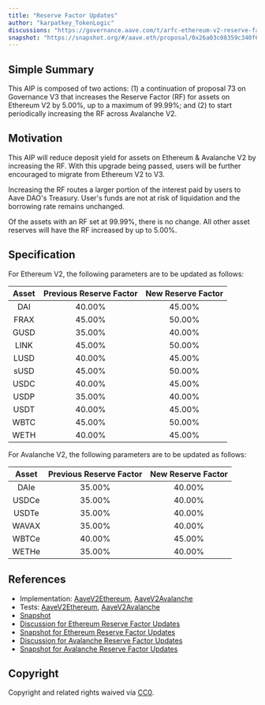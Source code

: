 ```yaml
---
title: "Reserve Factor Updates"
author: "karpatkey_TokenLogic"
discussions: "https://governance.aave.com/t/arfc-ethereum-v2-reserve-factor-adjustment/16764/7"
snapshot: "https://snapshot.org/#/aave.eth/proposal/0x26a03c08359c340f63b78b0c3e96d37aa0adeda65814643b0886d4719048ea7e"
---
```


## Simple Summary

This AIP is composed of two actions: (1) a continuation of proposal 73 on Governance V3 that increases the Reserve Factor (RF) for assets on Ethereum V2 by 5.00%, up to a maximum of 99.99%; and (2) to start periodically increasing the RF across Avalanche V2.

## Motivation

This AIP will reduce deposit yield for assets on Ethereum & Avalanche V2 by increasing the RF. With this upgrade being passed, users will be further encouraged to migrate from Ethereum V2 to V3.

Increasing the RF routes a larger portion of the interest paid by users to Aave DAO's Treasury. User's funds are not at risk of liquidation and the borrowing rate remains unchanged.

Of the assets with an RF set at 99.99%, there is no change. All other asset reserves will have the RF increased by up to 5.00%.

## Specification

For Ethereum V2, the following parameters are to be updated as follows:

| Asset | Previous Reserve Factor | New Reserve Factor |
| :---: | :---------------------: | :----------------: |
|  DAI  |         40.00%          |       45.00%       |
| FRAX  |         45.00%          |       50.00%       |
| GUSD  |         35.00%          |       40.00%       |
| LINK  |         45.00%          |       50.00%       |
| LUSD  |         40.00%          |       45.00%       |
| sUSD  |         45.00%          |       50.00%       |
| USDC  |         40.00%          |       45.00%       |
| USDP  |         35.00%          |       40.00%       |
| USDT  |         40.00%          |       45.00%       |
| WBTC  |         45.00%          |       50.00%       |
| WETH  |         40.00%          |       45.00%       |

For Avalanche V2, the following parameters are to be updated as follows:

| Asset | Previous Reserve Factor | New Reserve Factor |
| :---: | :---------------------: | :----------------: |
| DAIe  |         35.00%          |       40.00%       |
| USDCe |         35.00%          |       40.00%       |
| USDTe |         35.00%          |       40.00%       |
| WAVAX |         35.00%          |       40.00%       |
| WBTCe |         40.00%          |       45.00%       |
| WETHe |         35.00%          |       40.00%       |

## References

- Implementation: [AaveV2Ethereum](https://github.com/bgd-labs/aave-proposals-v3/blob/main/src/20240411_Multi_ReserveFactorUpgrades/AaveV2Ethereum_ReserveFactorUpgrades_20240411.sol), [AaveV2Avalanche](https://github.com/bgd-labs/aave-proposals-v3/blob/main/src/20240411_Multi_ReserveFactorUpgrades/AaveV2Avalanche_ReserveFactorUpgrades_20240411.sol)
- Tests: [AaveV2Ethereum](https://github.com/bgd-labs/aave-proposals-v3/blob/main/src/20240411_Multi_ReserveFactorUpgrades/AaveV2Ethereum_ReserveFactorUpgrades_20240411.t.sol), [AaveV2Avalanche](https://github.com/bgd-labs/aave-proposals-v3/blob/main/src/20240411_Multi_ReserveFactorUpgrades/AaveV2Avalanche_ReserveFactorUpgrades_20240411.t.sol)
- [Snapshot](https://snapshot.org/#/aave.eth/proposal/0x26a03c08359c340f63b78b0c3e96d37aa0adeda65814643b0886d4719048ea7e)
- [Discussion for Ethereum Reserve Factor Updates](https://governance.aave.com/t/arfc-ethereum-v2-reserve-factor-adjustment/16764/7)
- [Snapshot for Ethereum Reserve Factor Updates](https://snapshot.org/#/aave.eth/proposal/0x26a03c08359c340f63b78b0c3e96d37aa0adeda65814643b0886d4719048ea7e)
- [Discussion for Avalanche Reserve Factor Updates](https://governance.aave.com/t/arfc-avalanche-v2-reserve-factor-adjustment/17040/3)
- [Snapshot for Avalanche Reserve Factor Updates](https://snapshot.org/#/aave.eth/proposal/0x770ff4e02634c77aaa09952345551168920f7878b32ab03fcef92763a5fb70ab)

## Copyright

Copyright and related rights waived via [CC0](https://creativecommons.org/publicdomain/zero/1.0/).
